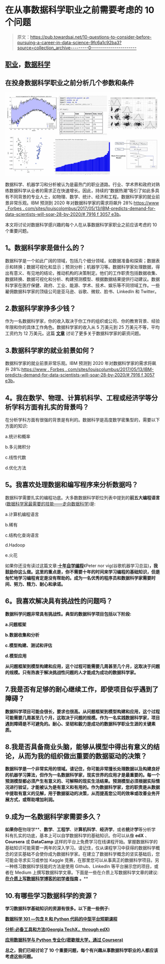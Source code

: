 # 在从事数据科学职业之前需要考虑的 10 个问题

> 原文：<https://pub.towardsai.net/10-questions-to-consider-before-pursuing-a-career-in-data-science-9fc6a1c92ba3?source=collection_archive---------0----------------------->

## [职业](https://towardsai.net/p/category/careers)，[数据科学](https://towardsai.net/p/category/data-science)

## 在投身数据科学职业之前分析几个参数和条件

![](img/4e498a7c2d76978aa6692ccc45942dde.png)

数据科学、机器学习和分析被认为是最热门的职业道路。行业、学术界和政府对熟练数据科学从业者的需求正在快速增长。因此，持续的“数据热潮”吸引了如此多具有不同背景的专业人士，如物理、数学、统计、经济和工程。数据科学家的就业前景非常乐观。IBM 预测到 2020 年对数据科学家的需求将飙升 28%:[https://www . Forbes . com/sites/louiscolombus/2017/05/13/IBM-predicts-demand-for-data-scientists-will-soar-28-by-2020/# 7916 f 3057 e3b](https://www.forbes.com/sites/louiscolumbus/2017/05/13/ibm-predicts-demand-for-data-scientists-will-soar-28-by-2020/#7916f3057e3b)。

本文将讨论对数据科学感兴趣的每个人在从事数据科学家职业之前应该考虑的 10 个重要问题。

## **1。数据科学家是做什么的？**

数据科学是一个如此广阔的领域，包括几个细分领域，如数据准备和探索；数据表示和转换；数据可视化和显示；预测分析；机器学习等。数据科学家处理数据，得出有意义、有见地的结论，推动机构的决策制定。他们的工作职责包括数据收集、数据转换、数据可视化和分析、构建预测模型、根据数据结果提供行动建议。数据科学家在医疗保健、政府、工业、能源、学术、技术、娱乐等不同领域工作。一些雇佣数据科学家的顶级公司是亚马逊、谷歌、微软、脸书、LinkedIn 和 Twitter。

## 2.数据科学家挣多少钱？

作为一名数据科学家，你的收入取决于你工作的组织或公司、你的教育背景、经验年限和你的具体工作角色。数据科学家的收入从 5 万美元到 25 万美元不等，平均工资约为 12 万美元。这篇 [**文章**](https://towardsdatascience.com/how-much-do-data-scientists-make-cbd7ec2b458) 讨论了更多关于数据科学家的薪资问题。

## 3.数据科学家的就业前景如何？

数据科学家的就业前景非常乐观。IBM 预测到 2020 年对数据科学家的需求将飙升 28%:[https://www . Forbes . com/sites/louiscolumbus/2017/05/13/IBM-predicts-demand-for-data-scientists-will-soar-28-by-2020/# 7916 f 3057 e3b](https://www.forbes.com/sites/louiscolumbus/2017/05/13/ibm-predicts-demand-for-data-scientists-will-soar-28-by-2020/#7916f3057e3b)。

## **4。我在数学、物理、计算机科学、工程或经济学等分析学科方面有扎实的背景吗？**

在分析学科方面有很强的背景是有利的。数据科学是高度数学密集型的，需要以下方面的知识:

a.统计和概率

b.多元微积分

c.线性代数

d.优化方法

## **5。我喜欢处理数据和编写程序来分析数据吗？**

数据科学需要扎实的编程功底。大多数数据科学职位列表中提到的**前五大编程语言**([数据科学家最需要的技能——走向数据科学](https://towardsdatascience.com/the-most-in-demand-skills-for-data-scientists-4a4a8db896db))是:

a.计算机编程语言

b.稀有

c.结构化查询语言

d.Hadoop

e.火花

如果你还没有读过这篇文章:**[**十年自学编程**](http://norvig.com/21-days.html)**《Peter nor vig(谷歌机器学习总监)**，我鼓励你这么做。这里的重点是，你不需要十年的时间来学习编程的基础知识，但是匆忙地学习编程肯定是没有帮助的。成为一名优秀的程序员和数据科学家需要时间、努力、精力、耐心和承诺。**

## ****6。我喜欢解决具有挑战性的问题吗？****

**数据科学问题非常具有挑战性。典型的数据科学项目包括以下阶段:**

**a.问题框架**

**b.数据收集和分析**

**c.模型构建、测试和评估**

**d.模型应用**

**从问题框架到模型构建和应用，这个过程可能需要几周甚至几个月，这取决于问题的规模。只有热衷于解决挑战性问题的人才能成为成功的数据科学家。**

## **7.我是否有足够的耐心继续工作，即使项目似乎遇到了障碍？**

**数据科学项目可能会很长，要求也很高。从问题框架到模型构建和应用，这个过程可能需要几周甚至几个月，这取决于问题的规模。作为一名实践数据科学家，项目遇到障碍是不可避免的。耐心、坚韧和毅力是成功的数据科学职业生涯的关键素质。**

## **8.我是否具备商业头脑，能够从模型中得出有意义的结论，从而为我的组织做出重要的数据驱动的决策？**

**数据科学是一个非常实用的领域。请记住，你可能非常擅长处理数据以及构建良好的机器学习算法，但作为一名数据科学家，现实世界的应用才是最重要的。每一个预测模型都必须产生有意义的、可解释的现实生活结果。预测模型必须根据实际情况进行验证，才能被认为是有意义和有用的。作为数据科学家，您的职责是从数据中提取有意义的见解，用于数据驱动的决策，从而提高您公司的效率或改善业务开展方式，或帮助增加利润。**

## **9.成为一名数据科学家需要多久？**

**如果你在**物理学**、**数学**、**工程学**、**计算机科学**、**经济学**，或者**统计学**等分析学科有扎实的功底，基本上可以自学数据科学的基础知识。你可以从像 **edX** 、 **Coursera** 或 **DataCamp** 这样的平台上免费学习在线课程开始。掌握数据科学的基础知识可能需要一两年的深入学习。请记住，仅从课程学习中获得的数据科学概念的坚实基础不会使你成为数据科学家。在建立了数据科学概念的坚实基础后，您可能会寻求实习或参加 Kaggle 竞赛，在那里您可以从事真正的数据科学项目。另一种练习数据科学技能的方法是使用 Github、LinkedIn 等平台展示您的项目，或者在 Medium 上撰写数据科学文章。下面是一些在介质上写数据科学文章的建议: [**在介质上写数据科学博客的初学者指南**](https://medium.com/towards-artificial-intelligence/beginners-guide-to-writing-data-science-blogs-on-medium-a74774cf8f66) **。****

## **10.有哪些学习数据科学的资源？**

**学习数据科学基础知识的资源有很多。以下是一些例子:**

**[**数据科学 101 —包含 R 和 Python 代码的中型平台短期课程**](https://medium.com/towards-artificial-intelligence/data-science-101-a-short-course-on-medium-platform-with-r-and-python-code-included-3cdc9d489c6d)**

**[](https://www.edx.org/professional-certificate/harvardx-data-science)**

****[**分析:必备工具和方法(Georgia TechX，through edX)**](https://www.edx.org/micromasters/analytics-essential-tools-methods)****

****[**应用数据科学与 Python 专业化(密歇根大学，通过 Coursera)**](https://www.coursera.org/specializations/data-science-python)****

****总之，我们已经讨论了 10 个重要问题，每个有兴趣从事数据科学职业的人都应该考虑这些问题。****